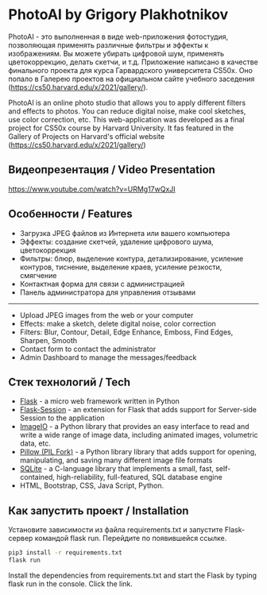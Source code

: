# PhotoAI by Grigory Plakhotnikov

PhotoAI - это выполненная в виде web-приложения фотостудия, позволяющая применять различные фильтры и эффекты к изображениям. Вы можете убирать цифровой шум, применять цветокоррекцию, делать скетчи, и т.д. Приложение написано в качестве финального проекта для курса Гарвардского университета CS50x. Оно попало в Галерею проектов на официальном сайте учебного заседения (https://cs50.harvard.edu/x/2021/gallery/).

PhotoAI is an online photo studio that allows you to apply different filters and effects to photos. You can reduce digital noise, make cool sketches, use color correction, etc. This web-application was developed as a final project for CS50x course by Harvard University. It fas featured in the Gallery of Projects on Harvard's official website (https://cs50.harvard.edu/x/2021/gallery/)

## Видеопрезентация / Video Presentation
https://www.youtube.com/watch?v=URMg17wQxJI

## Особенности / Features

- Загрузка JPEG файлов из Интернета или вашего компьютера
- Эффекты: создание скетчей, удаление цифрового шума, цветокоррекция
- Фильтры: блюр, выделение контура, детализирование, усиление контуров, тиснение, выделение краев, усиление резкости, смягчение
- Контактная форма для связи с администрацией
- Панель администратора для управления отзывами
----------
- Upload JPEG images from the web or your computer
- Effects: make a sketch, delete digital noise, color correction
- Filters: Blur, Contour, Detail, Edge Enhance, Emboss, Find Edges, Sharpen, Smooth
- Contact form to contact the administrator
- Admin Dashboard to manage the messages/feedback

## Стек технологий / Tech

- [Flask](https://flask.palletsprojects.com/) - a micro web framework written in Python
- [Flask-Session](https://flask-session.readthedocs.io/) - an extension for Flask that adds support for Server-side Session to the application
- [ImageIO](https://imageio.readthedocs.io) - a Python library that provides an easy interface to read and write a wide range of image data, including animated images, volumetric data, etc.
- [Pillow (PIL Fork)](https://pillow.readthedocs.io/) - a Python library library that adds support for opening, manipulating, and saving many different image file formats
- [SQLite](https://www.sqlite.org/) - a C-language library that implements a small, fast, self-contained, high-reliability, full-featured, SQL database engine
- HTML, Bootstrap, CSS, Java Script, Python.

## Как запустить проект / Installation

Установите зависимости из файла requirements.txt и запустите Flask-сервер командой flask run. Перейдите по появившейся ссылке.
```sh
pip3 install -r requirements.txt
flask run
```
Install the dependencies from requirements.txt and start the Flask by typing flask run in the console. Click the link.